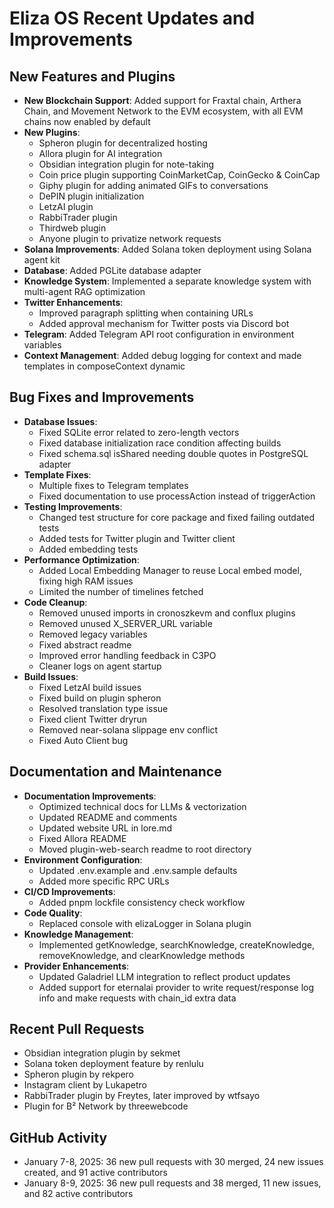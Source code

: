 # Eliza OS Recent Updates and Improvements

## New Features and Plugins

- **New Blockchain Support**: Added support for Fraxtal chain, Arthera Chain, and Movement Network to the EVM ecosystem, with all EVM chains now enabled by default
- **New Plugins**: 
  - Spheron plugin for decentralized hosting
  - Allora plugin for AI integration
  - Obsidian integration plugin for note-taking
  - Coin price plugin supporting CoinMarketCap, CoinGecko & CoinCap
  - Giphy plugin for adding animated GIFs to conversations
  - DePIN plugin initialization
  - LetzAI plugin
  - RabbiTrader plugin
  - Thirdweb plugin
  - Anyone plugin to privatize network requests
- **Solana Improvements**: Added Solana token deployment using Solana agent kit
- **Database**: Added PGLite database adapter
- **Knowledge System**: Implemented a separate knowledge system with multi-agent RAG optimization
- **Twitter Enhancements**: 
  - Improved paragraph splitting when containing URLs
  - Added approval mechanism for Twitter posts via Discord bot
- **Telegram**: Added Telegram API root configuration in environment variables
- **Context Management**: Added debug logging for context and made templates in composeContext dynamic

## Bug Fixes and Improvements

- **Database Issues**: 
  - Fixed SQLite error related to zero-length vectors
  - Fixed database initialization race condition affecting builds
  - Fixed schema.sql isShared needing double quotes in PostgreSQL adapter
- **Template Fixes**: 
  - Multiple fixes to Telegram templates
  - Fixed documentation to use processAction instead of triggerAction
- **Testing Improvements**: 
  - Changed test structure for core package and fixed failing outdated tests
  - Added tests for Twitter plugin and Twitter client
  - Added embedding tests
- **Performance Optimization**: 
  - Added Local Embedding Manager to reuse Local embed model, fixing high RAM issues
  - Limited the number of timelines fetched
- **Code Cleanup**: 
  - Removed unused imports in cronoszkevm and conflux plugins
  - Removed unused X_SERVER_URL variable
  - Removed legacy variables
  - Fixed abstract readme
  - Improved error handling feedback in C3PO
  - Cleaner logs on agent startup
- **Build Issues**: 
  - Fixed LetzAI build issues
  - Fixed build on plugin spheron
  - Resolved translation type issue
  - Fixed client Twitter dryrun
  - Removed near-solana slippage env conflict
  - Fixed Auto Client bug

## Documentation and Maintenance

- **Documentation Improvements**: 
  - Optimized technical docs for LLMs & vectorization
  - Updated README and comments
  - Updated website URL in lore.md
  - Fixed Allora README
  - Moved plugin-web-search readme to root directory
- **Environment Configuration**: 
  - Updated .env.example and .env.sample defaults
  - Added more specific RPC URLs
- **CI/CD Improvements**: 
  - Added pnpm lockfile consistency check workflow
- **Code Quality**: 
  - Replaced console with elizaLogger in Solana plugin
- **Knowledge Management**: 
  - Implemented getKnowledge, searchKnowledge, createKnowledge, removeKnowledge, and clearKnowledge methods
- **Provider Enhancements**: 
  - Updated Galadriel LLM integration to reflect product updates
  - Added support for eternalai provider to write request/response log info and make requests with chain_id extra data

## Recent Pull Requests

- Obsidian integration plugin by sekmet
- Solana token deployment feature by renlulu
- Spheron plugin by rekpero
- Instagram client by Lukapetro
- RabbiTrader plugin by Freytes, later improved by wtfsayo
- Plugin for B² Network by threewebcode

## GitHub Activity

- January 7-8, 2025: 36 new pull requests with 30 merged, 24 new issues created, and 91 active contributors
- January 8-9, 2025: 36 new pull requests and 38 merged, 11 new issues, and 82 active contributors